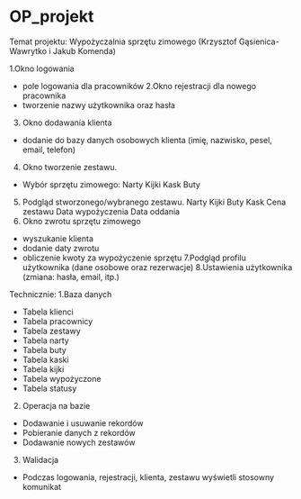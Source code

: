 # OP_projekt

Temat projektu: Wypożyczalnia sprzętu zimowego (Krzysztof Gąsienica-Wawrytko i Jakub Komenda)

1.Okno logowania
  - pole logowania dla pracowników
2.Okno rejestracji dla nowego pracownika
  - tworzenie nazwy użytkownika oraz hasła
3. Okno dodawania klienta
  - dodanie do bazy danych osobowych klienta (imię, nazwisko, pesel, email, telefon)
4. Okno tworzenie zestawu.
  - Wybór sprzętu zimowego:
    Narty
    Kijki
    Kask
    Buty	
5. Podgląd stworzonego/wybranego zestawu.
    Narty
    Kijki
    Buty
    Kask
    Cena zestawu
    Data wypożyczenia
    Data oddania
6. Okno zwrotu sprzętu zimowego
  - wyszukanie klienta
  - dodanie daty zwrotu
  - obliczenie kwoty za wypożyczenie sprzętu
7.Podgląd profilu użytkownika (dane osobowe oraz rezerwacje)
8.Ustawienia użytkownika (zmiana: hasła, email, itp.)

Technicznie:
1.Baza danych
  - Tabela klienci
  - Tabela pracownicy
  - Tabela zestawy
  - Tabela narty
  - Tabela buty
  - Tabela kaski
  - Tabela kijki
  - Tabela wypożyczone
  - Tabela statusy
2. Operacja na bazie
  - Dodawanie i usuwanie rekordów
  - Pobieranie danych z rekordów
  - Dodawanie nowych zestawów
3. Walidacja
  - Podczas logowania, rejestracji, klienta, zestawu wyświetli stosowny komunikat


